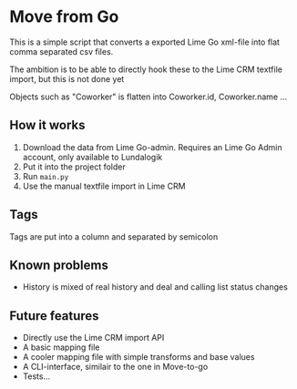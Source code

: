 # Move from Go
This is a simple script that converts a exported Lime Go xml-file into flat comma separated csv files.

The ambition is to be able to directly hook these to the Lime CRM textfile import, but this is not done yet

Objects such as "Coworker" is flatten into Coworker.id, Coworker.name ...

## How it works

1. Download the data from Lime Go-admin. Requires an Lime Go Admin account, only available to Lundalogik
2. Put it into the project folder
2. Run `main.py`
3. Use the manual textfile import in Lime CRM

## Tags

Tags are put into a column and separated by semicolon

## Known problems
- History is mixed of real history and deal and calling list status changes

## Future features
- Directly use the Lime CRM import API
- A basic mapping file
- A cooler mapping file with simple transforms and base values
- A CLI-interface, similair to the one in Move-to-go
- Tests...
